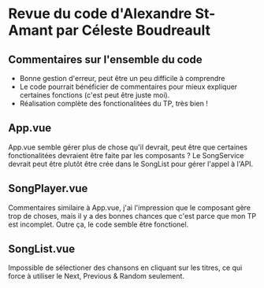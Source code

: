 # Revue du code d'Alexandre St-Amant par Céleste Boudreault

## Commentaires sur l'ensemble du code

- Bonne gestion d'erreur, peut être un peu difficile à comprendre
- Le code pourrait bénéficier de commentaires pour mieux expliquer certaines fonctions (c'est peut être juste moi).
- Réalisation complète des fonctionalitées du TP, très bien !

## App.vue

App.vue semble gérer plus de chose qu'il devrait, peut être que certaines fonctionalitées devraient être faite par les composants ? Le SongService devrait peut être plutôt être crée dans le SongList pour gérer l'appel à l'API.

## SongPlayer.vue

Commentaires similaire à App.vue, j'ai l'impression que le composant gère trop de choses, mais il y a des bonnes chances que c'est parce que mon TP est incomplet. Outre ça, le code semble être fonctionel.

## SongList.vue

Impossible de sélectioner des chansons en cliquant sur les titres, ce qui force à utiliser le Next, Previous & Random seulement.
